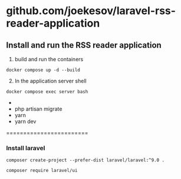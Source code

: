 # github.com/joekesov/laravel-rss-reader-application

## Install and run the RSS reader application

1. build and run the containers

```shell
docker compose up -d --build
```

2. In the application server shell

```shell
docker compose exec server bash
```
- 
- php artisan migrate
- yarn
- yarn dev


========================

### Install laravel

```shell
composer create-project --prefer-dist laravel/laravel:^9.0 .
```

```shell
composer require laravel/ui
```
